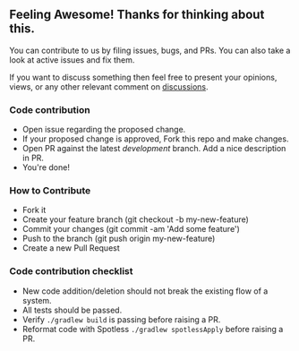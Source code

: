 ## Feeling Awesome! Thanks for thinking about this.

You can contribute to us by filing issues, bugs, and PRs. You can also take a look at active issues and fix them.

If you want to discuss something then feel free to present your opinions, views, or any other relevant comment on [discussions](https://github.com/devrath/Tardis-Alchemy/discussions).

### Code contribution

- Open issue regarding the proposed change.
- If your proposed change is approved, Fork this repo and make changes.
- Open PR against the latest *development* branch. Add a nice description in PR.
- You're done!

### How to Contribute
- Fork it
- Create your feature branch (git checkout -b my-new-feature)
- Commit your changes (git commit -am 'Add some feature')
- Push to the branch (git push origin my-new-feature)
- Create a new Pull Request

### Code contribution checklist

- New code addition/deletion should not break the existing flow of a system.
- All tests should be passed.
- Verify `./gradlew build` is passing before raising a PR.
- Reformat code with Spotless `./gradlew spotlessApply` before raising a PR.
